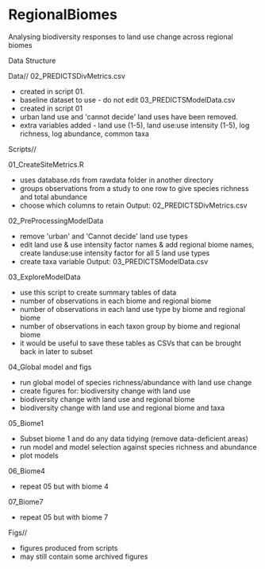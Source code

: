 # RegionalBiomes
Analysing biodiversity responses to land use change across regional biomes

Data Structure

Data//
02_PREDICTSDivMetrics.csv
  - created in script 01. 
  - baseline dataset to use - do not edit
03_PREDICTSModelData.csv
 - created in script 01
 - urban land use and 'cannot decide' land uses have been removed.
 - extra variables added - land use (1-5), land use:use intensity (1-5), log richness, log abundance, common taxa


Scripts//

01_CreateSiteMetrics.R
 - uses database.rds from rawdata folder in another directory
 - groups observations from a study to one row to give species richness and total abundance
 - choose which columns to retain
 Output: 02_PREDICTSDivMetrics.csv
 
02_PreProcessingModelData
 - remove 'urban' and 'Cannot decide' land use types
 - edit land use & use intensity factor names & add regional biome names, create landuse:use intensity factor for all 5 land use types
 - create taxa variable
 Output: 03_PREDICTSModelData.csv
 
03_ExploreModelData
 - use this script to create summary tables of data
 - number of observations in each biome and regional biome
 - number of observations in each land use type by biome and regional biome
 - number of observations in each taxon group by biome and regional biome
 - it would be useful to save these tables as CSVs that can be brought back in later to subset
 
04_Global model and figs
 - run global model of species richness/abundance with land use change 
 - create figures for: biodiversity change with land use
 - biodiversity change with land use and regional biome
 - biodiversity change with land use and regional biome and taxa


05_Biome1
 - Subset biome 1 and do any data tidying (remove data-deficient areas)
 - run model and model selection against species richness and abundance
 - plot models
 

06_Biome4
- repeat 05 but with biome 4


07_Biome7
- repeat 05 but with biome 7


Figs//
- figures produced from scripts
- may still contain some archived figures
